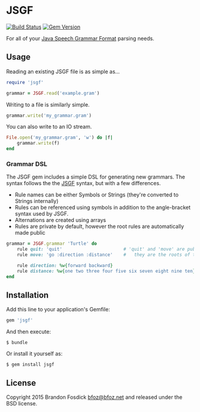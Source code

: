 JSGF
====

[![Build Status](https://travis-ci.org/bfoz/jsgf-ruby.png)](https://travis-ci.org/bfoz/jsgf-ruby)
[![Gem Version](https://badge.fury.io/rb/jsgf.svg)](http://badge.fury.io/rb/jsgf)

For all of your [Java Speech Grammar Format](http://www.w3.org/TR/jsgf/) parsing needs.

Usage
-----

Reading an existing JSGF file is as simple as...

```ruby
require 'jsgf'

grammar = JSGF.read('example.gram')
```

Writing to a file is similarly simple.

```ruby
grammar.write('my_grammar.gram')
```

You can also write to an IO stream.

```ruby
File.open('my_grammar.gram', 'w') do |f|
    grammar.write(f)
end
```

### Grammar DSL

The JSGF gem includes a simple DSL for generating new grammars. The syntax follows the
the [JSGF](http://www.w3.org/TR/jsgf/) syntax, but with a few differences.

- Rule names can be either Symbols or Strings (they're converted to Strings internally)
- Rules can be referenced using symbols in addition to the angle-bracket syntax used by JSGF.
- Alternations are created using arrays
- Rules are private by default, however the root rules are automatically made public

```ruby
grammar = JSGF.grammar 'Turtle' do
    rule quit: 'quit'                       # 'quit' and 'move' are public because
    rule move: 'go :direction :distance'    #   they are the roots of the grammar tree

    rule direction: %w{forward backward}
    rule distance: %w{one two three four five six seven eight nine ten}
end
```

Installation
------------

Add this line to your application's Gemfile:

```ruby
gem 'jsgf'
```

And then execute:

    $ bundle

Or install it yourself as:

    $ gem install jsgf

License
-------

Copyright 2015 Brandon Fosdick <bfoz@bfoz.net> and released under the BSD license.
